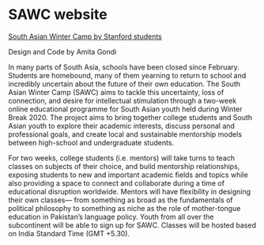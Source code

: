 # SAWC website

[South Asian Winter Camp by Stanford students](https://www.sawc.info)

Design and Code by Amita Gondi

In many parts of South Asia, schools have been closed since February. Students are homebound, many of them yearning to return to school and incredibly uncertain about the future of their own education. The South Asian Winter Camp (SAWC) aims to tackle this uncertainty, loss of connection, and desire for intellectual stimulation through a two-week online educational programme for South Asian youth held during Winter Break 2020. The project aims to bring together college students and South Asian youth to explore their academic interests, discuss personal and professional goals, and create local and sustainable mentorship models between high-school and undergraduate students. 


For two weeks, college students (i.e. mentors) will take turns to teach classes on subjects of their choice, and build mentorship relationships, exposing students to new and important academic fields and topics while also providing a space to connect and collaborate during a time of educational disruption worldwide. Mentors will have flexibility in designing their own classes— from something as broad as the fundamentals of political philosophy to something as niche as the role of mother-tongue education in Pakistan’s language policy. Youth from all over the subcontinent will be able to sign up for SAWC. Classes will be hosted based on India Standard Time (GMT +5.30).


    
    
